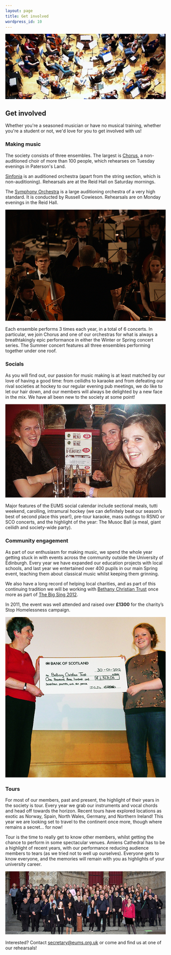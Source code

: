 ```yaml
---
layout: page
title: Get involved
wordpress_id: 10
---
```


![EUMS members, hard at work in rehearsal](/assets/img/rehearsal.jpg)

## Get involved

Whether you're a seasoned musician or have no musical training, whether you're a student or not, we'd love for you to get involved with us!

### Making music

The society consists of three ensembles. The largest is [Chorus](/chorus/), a non-auditioned choir of more than 100 people, which rehearses on Tuesday evenings in Paterson's Land.

[Sinfonia](/sinfonia/) is an auditioned orchestra (apart from the string section, which is non-auditioning). Rehearsals are at the Reid Hall on Saturday mornings.

The [Symphony Orchestra](/symphony-orchestra/) is a large auditioning orchestra of a very high standard. It is conducted by Russell Cowieson. Rehearsals are on Monday evenings in the Reid Hall.

![Russell Cowieson guides EUMS Symphony Orchestra](/assets/img/concerts/russell-conducting-at-greyfriars.jpg "Russell Cowieson guides EUMS Symphony Orchestra")

Each ensemble performs 3 times each year, in a total of 6 concerts. In particular, we join Chorus and one of our orchestras for what is always a breathtakingly epic performance in either the Winter or Spring concert series.  The Summer concert features all three ensembles performing together under one roof.

### Socials

As you will find out, our passion for music making is at least matched by our love of having a good time: from ceilidhs to karaoke and from defeating our rival societies at hockey to our regular evening pub meetings, we do like to let our hair down, and our members will always be delighted by a new face in the mix. We have all been new to the society at some point!

![Always a smiling face when a camera appears&hellip;](/assets/img/socials/pub.jpg "Always a smiling face when a camera appears&hellip;")

Major features of the EUMS social calendar include sectional meals, tutti weekend, carolling, intramural hockey (we can definitely beat our season’s best of second place this year!), pre-tour karaoke, mass outings to RSNO or SCO concerts, and the highlight of the year: The Musoc Ball (a meal, giant ceilidh and society-wide party).

### Community engagement

As part of our enthusiasm for making music, we spend the whole year getting stuck in with events across the community outside the University of Edinburgh.  Every year we have expanded our education projects with local schools, and last year we entertained over 400 pupils in our main Spring event, teaching them about classical music whilst keeping them grinning.

We also have a long record of helping local charities, and as part of this continuing tradition we will be working with [Bethany Christian Trust](http://www.bethanychristiantrust.com/) once more as part of [The Big Sing 2012](/blog/2012/big-sing/).

In 2011, the event was well attended and raised over **£1300** for the charity’s Stop Homelessness campaign.

![The Big Sing cheque handover](/assets/img/big-sing/2011-cheque.jpg "The Big Sing cheque handover")

### Tours

For most of our members, past and present, the highlight of their years in the society is tour. Every year we grab our instruments and vocal chords and head off towards the horizon. Recent tours have explored locations as exotic as Norway, Spain, North Wales, Germany, and Northern Ireland! This year we are looking set to travel to the continent once more, though where remains a secret… for now!

Tour is the time to really get to know other members, whilst getting the chance to perform in some spectacular venues. Amiens Cathedral has to be a highlight of recent years, with our performance reducing audience members to tears (as we tried not to well up ourselves). Everyone gets to know everyone, and the memories will remain with you as highlights of your university career.

![A final gathering outside Amiens Cathedral](/assets/img/tours/amiens-cathedral.jpg "A final gathering outside Amiens Cathedral")

Interested? Contact [secretary@eums.org.uk](mailto:secretary@eums.org.uk) or come and find us at one of our rehearsals!
